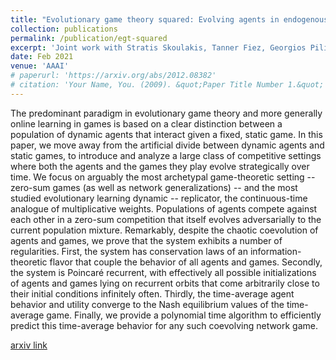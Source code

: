 ```yaml
---
title: "Evolutionary game theory squared: Evolving agents in endogenously evolving zero-sum games"
collection: publications
permalink: /publication/egt-squared
excerpt: 'Joint work with Stratis Skoulakis, Tanner Fiez, Georgios Piliouras and Lillian Ratliff'
date: Feb 2021
venue: 'AAAI'
# paperurl: 'https://arxiv.org/abs/2012.08382'
# citation: 'Your Name, You. (2009). &quot;Paper Title Number 1.&quot; <i>Journal 1</i>. 1(1).'
---
```

The predominant paradigm in evolutionary game theory and more generally online learning in games is based on a clear distinction between a population of dynamic agents that interact given a fixed, static game. In this paper, we move away from the artificial divide between dynamic agents and static games, to introduce and analyze a large class of competitive settings where both the agents and the games they play evolve strategically over time. We focus on arguably the most archetypal game-theoretic setting -- zero-sum games (as well as network generalizations) -- and the most studied evolutionary learning dynamic -- replicator, the continuous-time analogue of multiplicative weights. Populations of agents compete against each other in a zero-sum competition that itself evolves adversarially to the current population mixture. Remarkably, despite the chaotic coevolution of agents and games, we prove that the system exhibits a number of regularities. First, the system has conservation laws of an information-theoretic flavor that couple the behavior of all agents and games. Secondly, the system is Poincaré recurrent, with effectively all possible initializations of agents and games lying on recurrent orbits that come arbitrarily close to their initial conditions infinitely often. Thirdly, the time-average agent behavior and utility converge to the Nash equilibrium values of the time-average game. Finally, we provide a polynomial time algorithm to efficiently predict this time-average behavior for any such coevolving network game.

[arxiv link](https://arxiv.org/abs/2012.08382)

<!-- Recommended citation: Your Name, You. (2009). "Paper Title Number 1." <i>Journal 1</i>. 1(1). -->